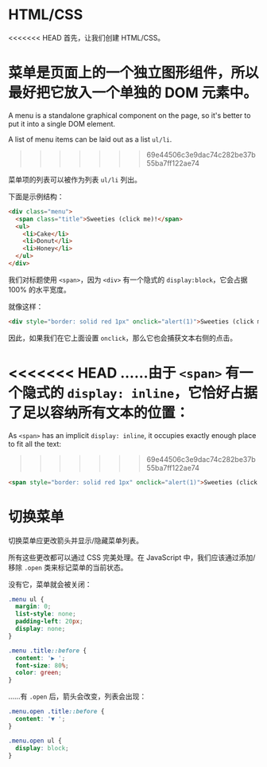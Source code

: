
# HTML/CSS

<<<<<<< HEAD
首先，让我们创建 HTML/CSS。

菜单是页面上的一个独立图形组件，所以最好把它放入一个单独的 DOM 元素中。
=======
A menu is a standalone graphical component on the page, so it's better to put it into a single DOM element.

A list of menu items can be laid out as a list `ul/li`.
>>>>>>> 69e44506c3e9dac74c282be37b55ba7ff122ae74

菜单项的列表可以被作为列表 `ul/li` 列出。

下面是示例结构：

```html
<div class="menu">
  <span class="title">Sweeties (click me)!</span>
  <ul>
    <li>Cake</li>
    <li>Donut</li>
    <li>Honey</li>
  </ul>
</div>
```

我们对标题使用 `<span>`，因为 `<div>` 有一个隐式的 `display:block`，它会占据 100% 的水平宽度。

就像这样：

```html autorun height=50
<div style="border: solid red 1px" onclick="alert(1)">Sweeties (click me)!</div>
```

因此，如果我们在它上面设置 `onclick`，那么它也会捕获文本右侧的点击。

<<<<<<< HEAD
……由于 `<span>` 有一个隐式的 `display: inline`，它恰好占据了足以容纳所有文本的位置：
=======
As `<span>` has an implicit `display: inline`, it occupies exactly enough place to fit all the text:
>>>>>>> 69e44506c3e9dac74c282be37b55ba7ff122ae74

```html autorun height=50
<span style="border: solid red 1px" onclick="alert(1)">Sweeties (click me)!</span>
```

# 切换菜单

切换菜单应更改箭头并显示/隐藏菜单列表。

所有这些更改都可以通过 CSS 完美处理。在 JavaScript 中，我们应该通过添加/移除 `.open` 类来标记菜单的当前状态。

没有它，菜单就会被关闭：

```css
.menu ul {
  margin: 0;
  list-style: none;
  padding-left: 20px;
  display: none;
}

.menu .title::before {
  content: '▶ ';
  font-size: 80%;
  color: green;
}
```

……有 `.open` 后，箭头会改变，列表会出现：

```css
.menu.open .title::before {
  content: '▼ ';
}

.menu.open ul {
  display: block;
}
```
